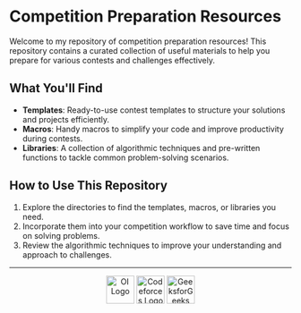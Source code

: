 # Competition Preparation Resources  

Welcome to my repository of competition preparation resources! This repository contains a curated collection of useful materials to help you prepare for various contests and challenges effectively.  

## What You'll Find  

- **Templates**: Ready-to-use contest templates to structure your solutions and projects efficiently.  
- **Macros**: Handy macros to simplify your code and improve productivity during contests.  
- **Libraries**: A collection of algorithmic techniques and pre-written functions to tackle common problem-solving scenarios.  

## How to Use This Repository  

1. Explore the directories to find the templates, macros, or libraries you need.  
2. Incorporate them into your competition workflow to save time and focus on solving problems.  
3. Review the algorithmic techniques to improve your understanding and approach to challenges.  

---

<div align="center">  
<img src="https://www.oi.edu.pl/static/attachment/20200421/logo-oi-kolorowe_1.png" alt="OI Logo" width="50px">  
<img src="https://cdn.iconscout.com/icon/free/png-256/free-code-forces-logo-icon-download-in-svg-png-gif-file-formats--technology-social-media-vol-2-pack-logos-icons-2944796.png?f=webp&w=256" alt="Codeforces Logo" width="50px">  
<img src="https://i.imgur.com/1mSIKP4.png" alt="GeeksforGeeks Logo" width="50px">  
</div>  
